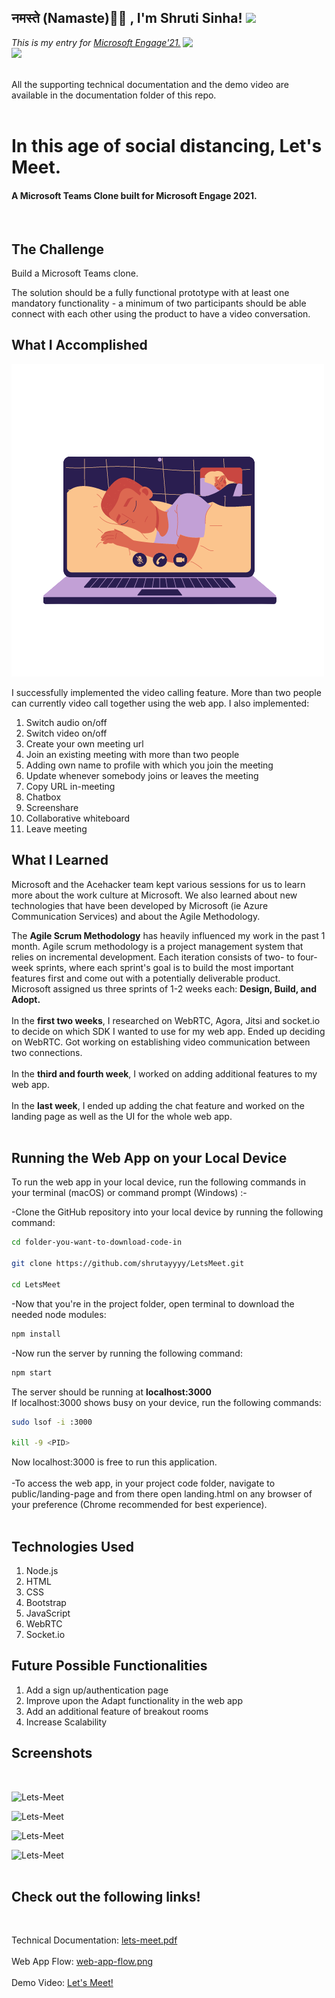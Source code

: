 <h2>नमस्ते (Namaste)🙏🏻 , I'm Shruti Sinha! <img src="https://media.giphy.com/media/12oufCB0MyZ1Go/giphy.gif" width="50"></h2>
<img align='right' src="https://media.giphy.com/media/M9gbBd9nbDrOTu1Mqx/giphy.gif" width="230">
<p><em>This is my entry for  <a href="https://microsoft.acehacker.com/engage2021/index.html">Microsoft Engage'21. </a><img src="https://media.giphy.com/media/WUlplcMpOCEmTGBtBW/giphy.gif" width="30"> 
</em></p>

<br>All the supporting technical documentation and the demo video are available in the documentation folder of this repo.<br><br>

In this age of social distancing, Let's Meet. 
==============
#### A Microsoft Teams Clone built for Microsoft Engage 2021. ####

<br>

The Challenge
------------

Build a Microsoft Teams clone.

The solution should be a fully functional prototype with at least one mandatory functionality - a minimum of two participants should be able connect with each other using the product to have a video conversation.


What I Accomplished
-------------------

![Lets-Meet](public/landing-page/assets/img/logo.png)

I successfully implemented the video calling feature. More than two people can currently video call together using the web app. I also implemented:

1. Switch audio on/off
2. Switch video on/off
3. Create your own meeting url
4. Join an existing meeting with more than two people
5. Adding own name to profile with which you join the meeting
6. Update whenever somebody joins or leaves the meeting
7. Copy URL in-meeting
8. Chatbox
9. Screenshare
10. Collaborative whiteboard
11. Leave meeting 

What I Learned
--------------------------------

Microsoft and the Acehacker team kept various sessions for us to learn more about the work culture at Microsoft. We also learned about new technologies that have been developed by Microsoft (ie Azure Communication Services) and about the Agile Methodology. 

The <strong>Agile Scrum Methodology</strong> has heavily influenced my work in the past 1 month. 
Agile scrum methodology is a project management system that relies on incremental development. Each iteration consists of two- to four-week sprints, where each sprint's goal is to build the most important features first and come out with a potentially deliverable product. <br>
Microsoft assigned us three sprints of 1-2 weeks each: <strong>Design, Build, and Adopt.</strong><br><br>
In the <strong>first two weeks</strong>, I researched on WebRTC, Agora, Jitsi and socket.io to decide on which SDK I wanted to use for my web app. Ended up deciding on WebRTC. Got working on establishing video communication between two connections. <br><br>
In the <strong>third and fourth week</strong>, I worked on adding additional features to my web app. <br><br>
In the <strong>last week</strong>, I ended up adding the chat feature and worked on the landing page as well as the UI for the whole web app.<br><br>



Running the Web App on your Local Device
--------------------------------

To run the web app in your local device, run the following commands in your terminal (macOS) or command prompt (Windows) :-

-Clone the GitHub repository into your local device by running the following command:
```bash
cd folder-you-want-to-download-code-in

git clone https://github.com/shrutayyyy/LetsMeet.git

cd LetsMeet
```
-Now that you're in the project folder, open terminal to download the needed node modules:
```bash
npm install
```
-Now run the server by running the following command:
```bash
npm start
```
The server should be running at <strong>localhost:3000</strong><br>
If localhost:3000 shows busy on your device, run the following commands:
```bash
sudo lsof -i :3000

kill -9 <PID>
```
Now localhost:3000 is free to run this application.
<br>
<br>
-To access the web app, in your project code folder, navigate to public/landing-page and from there open landing.html on any browser of your preference (Chrome recommended for best experience).<br><br>

Technologies Used 
-----------------


1. Node.js
2. HTML 
3. CSS 
4. Bootstrap
5. JavaScript
6. WebRTC
7. Socket.io


Future Possible Functionalities
-------------------------------

1. Add a sign up/authentication page
2. Improve upon the Adapt functionality in the web app
3. Add an additional feature of breakout rooms      
4. Increase Scalability 


Screenshots
-----------------
<br>

![Lets-Meet](public/landing-page/assets/img/portfolio/portfolio-1.jpg)
<br>

![Lets-Meet](public/landing-page/assets/img/portfolio/portfolio-5.jpg)
<br>

![Lets-Meet](public/landing-page/assets/img/portfolio/portfolio-8.jpg)
<br>

![Lets-Meet](public/landing-page/assets/img/portfolio/portfolio-9.jpg)
<br><br>

Check out the following links!
-----------------
<br>

Technical Documentation: [lets-meet.pdf](documentation/lets-meet.pdf)
<br><br>
Web App Flow: [web-app-flow.png](documentation/web-app-flow.png)
<br><br>
Demo Video: [Let's Meet!](https://youtu.be/Y7xJqFvXm6A)








